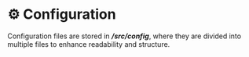 # ⚙️ Configuration

Configuration files are stored in _**/src/config**_, where they are divided into multiple files to enhance readability and structure.
